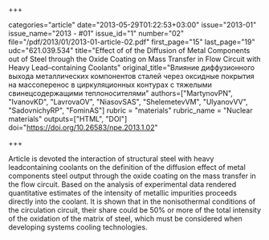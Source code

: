+++

categories="article"
date="2013-05-29T01:22:53+03:00"
issue="2013-01"
issue_name="2013 - #01"
issue_id="1"
number="02"
file="/pdf/2013/01/2013-01-article-02.pdf"
first_page="15"
last_page="19"
udc="621.039.534"
title="Effect of of the Diffusion of Metal Components out of Steel through the Oxide Coating on Mass Transfer in Flow Circuit with Heavy Lead–containing Coolants"
original_title="Влияние диффузионного выхода металлических компонентов сталей через оксидные покрытия на массоперенос в циркуляционных контурах с тяжелыми свинецсодержащими теплоносителями"
authors=["MartynovPN", "IvanovKD", "LavrovaOV", "NiasovSAS", "ShelemetevVM", "UlyanovVV", "SadovnichyRP", "FominAS"]
rubric = "materials"
rubric_name = "Nuclear materials"
outputs=["HTML", "DOI"]
doi="https://doi.org/10.26583/npe.2013.1.02"

+++

Article is devoted the interaction of structural steel with heavy leadcontaining coolants on the definition of the diffusion effect of metal components steel output through the oxide coating on the mass transfer in the flow circuit. Based on the analysis of experimental data rendered quantitative estimates of the intensity of metallic impurities proceeds directly into the coolant. It is shown that in the nonisothermal conditions of the circulation circuit, their share could be 50% or more of the total intensity of the oxidation of the matrix of steel, which must be considered when developing systems cooling technologies.